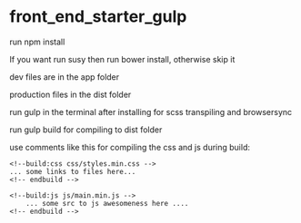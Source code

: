 # front_end_starter_gulp

run npm install

If you want run susy then run bower install, otherwise skip it

dev files are in the app folder

production files in the dist folder

run gulp in the terminal after installing for scss transpiling and browsersync

run gulp build for compiling to dist folder

use comments like this for compiling the css and js during build:

    <!--build:css css/styles.min.css -->
    ... some links to files here...
    <!-- endbuild -->

    <!--build:js js/main.min.js -->
        ... some src to js awesomeness here ....
    <!-- endbuild -->
